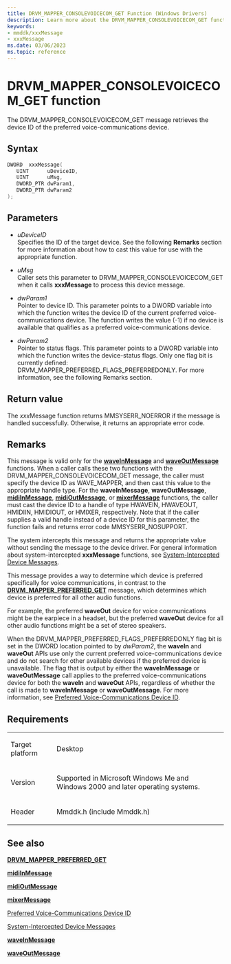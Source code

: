 ```yaml
---
title: DRVM_MAPPER_CONSOLEVOICECOM_GET Function (Windows Drivers)
description: Learn more about the DRVM_MAPPER_CONSOLEVOICECOM_GET function.
keywords:
- mmddk/xxxMessage
- xxxMessage
ms.date: 03/06/2023
ms.topic: reference
---
```


# DRVM\_MAPPER\_CONSOLEVOICECOM\_GET function

The DRVM\_MAPPER\_CONSOLEVOICECOM\_GET message retrieves the device ID of the preferred voice-communications device.

## Syntax

``` c++
DWORD  xxxMessage(
   UINT      uDeviceID,
   UINT      uMsg,
   DWORD_PTR dwParam1,
   DWORD_PTR dwParam2
);
```

## Parameters

- *uDeviceID*  
  Specifies the ID of the target device. See the following **Remarks** section for more information about how to cast this value for use with the appropriate function.

- *uMsg*  
  Caller sets this parameter to DRVM\_MAPPER\_CONSOLEVOICECOM\_GET when it calls **xxxMessage** to process this device message.

- *dwParam1*  
  Pointer to device ID. This parameter points to a DWORD variable into which the function writes the device ID of the current preferred voice-communications device. The function writes the value (-1) if no device is available that qualifies as a preferred voice-communications device.

- *dwParam2*  
  Pointer to status flags. This parameter points to a DWORD variable into which the function writes the device-status flags. Only one flag bit is currently defined: DRVM\_MAPPER\_PREFERRED\_FLAGS\_PREFERREDONLY. For more information, see the following Remarks section.

## Return value

The *xxx*Message function returns MMSYSERR\_NOERROR if the message is handled successfully. Otherwise, it returns an appropriate error code.

## Remarks

This message is valid only for the [**waveInMessage**](/windows/win32/api/mmeapi/nf-mmeapi-waveinmessage) and [**waveOutMessage**](/windows/win32/api/mmeapi/nf-mmeapi-waveoutmessage) functions. When a caller calls these two functions with the DRVM\_MAPPER\_CONSOLEVOICECOM\_GET message, the caller must specify the device ID as WAVE\_MAPPER, and then cast this value to the appropriate handle type. For the **waveInMessage**, **waveOutMessage**, [**midiInMessage**](/windows/win32/api/mmeapi/nf-mmeapi-midiinmessage), [**midiOutMessage**](/windows/win32/api/mmeapi/nf-mmeapi-midioutmessage), or [**mixerMessage**](/windows/win32/api/mmeapi/nf-mmeapi-mixermessage) functions, the caller must cast the device ID to a handle of type HWAVEIN, HWAVEOUT, HMIDIIN, HMIDIOUT, or HMIXER, respectively. Note that if the caller supplies a valid handle instead of a device ID for this parameter, the function fails and returns error code MMSYSERR\_NOSUPPORT.

The system intercepts this message and returns the appropriate value without sending the message to the device driver. For general information about system-intercepted **xxxMessage** functions, see [System-Intercepted Device Messages](system-intercepted-device-messages.md).

This message provides a way to determine which device is preferred specifically for voice communications, in contrast to the [**DRVM\_MAPPER\_PREFERRED\_GET**](drvm-mapper-preferred-get.md) message, which determines which device is preferred for all other audio functions.

For example, the preferred **waveOut** device for voice communications might be the earpiece in a headset, but the preferred **waveOut** device for all other audio functions might be a set of stereo speakers.

When the DRVM\_MAPPER\_PREFERRED\_FLAGS\_PREFERREDONLY flag bit is set in the DWORD location pointed to by *dwParam2*, the **waveIn** and **waveOut** APIs use only the current preferred voice-communications device and do not search for other available devices if the preferred device is unavailable. The flag that is output by either the **waveInMessage** or **waveOutMessage** call applies to the preferred voice-communications device for both the **waveIn** and **waveOut** APIs, regardless of whether the call is made to **waveInMessage** or **waveOutMessage**. For more information, see [Preferred Voice-Communications Device ID](preferred-voice-communications-device-id.md).

## Requirements

<table>
<tbody>
<tr class="odd">
<td><p>Target platform</p></td>
<td>Desktop</td>
</tr>
<tr class="even">
<td><p>Version</p></td>
<td><p>Supported in Microsoft Windows Me and Windows 2000 and later operating systems.</p></td>
</tr>
<tr class="odd">
<td><p>Header</p></td>
<td>Mmddk.h (include Mmddk.h)</td>
</tr>
</tbody>
</table>

## See also

[**DRVM\_MAPPER\_PREFERRED\_GET**](drvm-mapper-preferred-get.md)

[**midiInMessage**](/windows/win32/api/mmeapi/nf-mmeapi-midiinmessage)

[**midiOutMessage**](/windows/win32/api/mmeapi/nf-mmeapi-midioutmessage)

[**mixerMessage**](/windows/win32/api/mmeapi/nf-mmeapi-mixermessage)

[Preferred Voice-Communications Device ID](preferred-voice-communications-device-id.md)

[System-Intercepted Device Messages](system-intercepted-device-messages.md)

[**waveInMessage**](/windows/win32/api/mmeapi/nf-mmeapi-waveinmessage)

[**waveOutMessage**](/windows/win32/api/mmeapi/nf-mmeapi-waveoutmessage)
